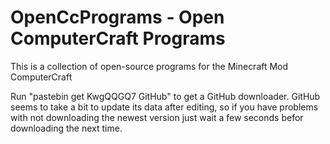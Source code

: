 OpenCcPrograms - Open ComputerCraft Programs
===============

This is a collection of open-source programs for the Minecraft Mod ComputerCraft

Run "pastebin get KwgQQGQ7 GitHub" to get a GitHub downloader.
GitHub seems to take a bit to update its data after editing, 
so if you have problems with not downloading the newest version 
just wait a few seconds befor downloading the next time.
